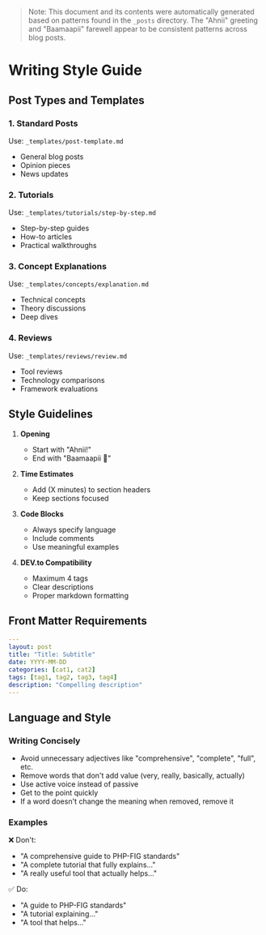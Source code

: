 > Note: This document and its contents were automatically generated based on patterns found in the `_posts` directory. The "Ahnii" greeting and "Baamaapii" farewell appear to be consistent patterns across blog posts.

# Writing Style Guide

## Post Types and Templates

### 1. Standard Posts

Use: `_templates/post-template.md`

- General blog posts
- Opinion pieces
- News updates

### 2. Tutorials

Use: `_templates/tutorials/step-by-step.md`

- Step-by-step guides
- How-to articles
- Practical walkthroughs

### 3. Concept Explanations

Use: `_templates/concepts/explanation.md`

- Technical concepts
- Theory discussions
- Deep dives

### 4. Reviews

Use: `_templates/reviews/review.md`

- Tool reviews
- Technology comparisons
- Framework evaluations

## Style Guidelines

1. **Opening**

   - Start with "Ahnii!"
   - End with "Baamaapii 👋"

2. **Time Estimates**

   - Add (X minutes) to section headers
   - Keep sections focused

3. **Code Blocks**

   - Always specify language
   - Include comments
   - Use meaningful examples

4. **DEV.to Compatibility**

   - Maximum 4 tags
   - Clear descriptions
   - Proper markdown formatting

## Front Matter Requirements

```yaml
---
layout: post
title: "Title: Subtitle"
date: YYYY-MM-DD
categories: [cat1, cat2]
tags: [tag1, tag2, tag3, tag4]
description: "Compelling description"
---
```

## Language and Style

### Writing Concisely
- Avoid unnecessary adjectives like "comprehensive", "complete", "full", etc.
- Remove words that don't add value (very, really, basically, actually)
- Use active voice instead of passive
- Get to the point quickly
- If a word doesn't change the meaning when removed, remove it

### Examples
❌ Don't:
- "A comprehensive guide to PHP-FIG standards"
- "A complete tutorial that fully explains..."
- "A really useful tool that actually helps..."

✅ Do:
- "A guide to PHP-FIG standards"
- "A tutorial explaining..."
- "A tool that helps..."
